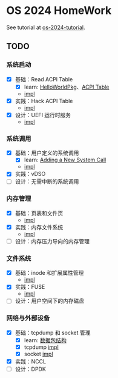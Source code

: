 # OS 2024 HomeWork

See tutorial at [os-2024-tutorial](https://github.com/peterzheng98/os-2024-tutorial).

## TODO

### 系统启动

- [x] 基础：Read ACPI Table
  - [x] learn: [HelloWorldPkg](https://www.bilibili.com/video/BV1HL4y1W7dJ/)、[ACPI Table](https://blog.csdn.net/u011280717/article/details/124959776)
  - [impl](./edk2/MyAcpiViewPkg/MyAcpiView.c)
- [x] 实践：Hack ACPI Table
  - [impl](./edk2/MyAcpiViewPkg/MyAcpiView.c)
- [x] 设计：UEFI 运行时服务
  - [impl](./kvm/linux-5.15.178/drivers/acpi/mytb_reader.c)

### 系统调用

- [x] 基础：用户定义的系统调用
  - [x] learn: [Adding a New System Call](https://www.kernel.org/doc/html/v5.15/process/adding-syscalls.html)
  - [impl](./kvm/linux-5.15.178/kernel/)
- [x] 实践：vDSO
- [ ] 设计：无需中断的系统调用

### 内存管理

- [x] 基础：页表和文件页
  - [impl](./os-2024-exercise/ch3-mm/ch3_1/)
- [x] 实践：内存文件系统
  - [impl](./kvm/linux-5.15.178/fs/ramfs/)
- [ ] 设计：内存压力导向的内存管理

### 文件系统

- [x] 基础：inode 和扩展属性管理
  - [impl](./os-2024-exercise/ch4-fs/ch4_1/)
- [x] 实践：FUSE
  - [impl](./fuse/)
- [ ] 设计：用户空间下的内存磁盘

### 网络与外部设备

- [x] 基础：tcpdump 和 socket 管理
  - [x] learn: [数据包结构](https://zhuanlan.zhihu.com/p/532166995)
  - [x] tcpdump [impl](./network/tcpdump/)
  - [x] socket [impl](./network/socket/)
- [x] 实践：NCCL
- [ ] 设计：DPDK
